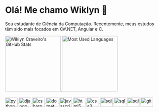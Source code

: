 # Olá! Me chamo Wiklyn 👋

Sou estudante de Ciência da Computação.
Recentemente, meus estudos têm sido mais focados em C#.NET, Angular e C.

<div
  >
  <a href="https://github.com/Wiklyn"
  >
  <img
    height="180em"
    src="https://github-readme-stats.vercel.app/api?username=Wiklyn&show_icons=true&theme=midnight-purple"
    alt="Wiklyn Craveiro's GitHub Stats" />
  <img
    height="180em"
    src="https://github-readme-stats.vercel.app/api/top-langs/?username=Wiklyn&layout=compact&theme=midnight-purple"
    alt="Most Used Languages"/>
</div>
<br>
<div
  style="display: inline_block">
  <img
    align="center"
    alt="python"
    height="30"
    width="40"
    src="https://cdn.jsdelivr.net/gh/devicons/devicon@latest/icons/python/python-original.svg">
  <img
    align="center"
    alt="django"
    height="30"
    width="40"
    src="https://cdn.jsdelivr.net/gh/devicons/devicon@latest/icons/django/django-plain-wordmark.svg">
  <img
    align="center"
    alt="csharp"
    height="30"
    width="40"
    src="https://cdn.jsdelivr.net/gh/devicons/devicon@latest/icons/csharp/csharp-original.svg">
  <img
    align="center"
    alt="dotnet"
    height="30"
    width="40"
    src="https://cdn.jsdelivr.net/gh/devicons/devicon@latest/icons/dotnetcore/dotnetcore-original.svg">
  <img
    align="center"
    alt="javascript"
    height="30"
    width="40"
    src="https://cdn.jsdelivr.net/gh/devicons/devicon@latest/icons/javascript/javascript-original.svg">
  <img
    align="center"
    alt="html5"
    height="30"
    width="40"
    src="https://cdn.jsdelivr.net/gh/devicons/devicon@latest/icons/html5/html5-original.svg">
  <img
    align="center"
    alt="css3"
    height="30"
    width="40"
    src="https://cdn.jsdelivr.net/gh/devicons/devicon@latest/icons/css3/css3-original.svg">
  <img
    align="center"
    alt="sql"
    height="30"
    width="40"
    src="https://cdn.jsdelivr.net/gh/devicons/devicon@latest/icons/azuresqldatabase/azuresqldatabase-original.svg">
  <img
    align="center"
    alt="sql"
    height="30"
    width="40"
    src="https://cdn.jsdelivr.net/gh/devicons/devicon@latest/icons/postgresql/postgresql-plain-wordmark.svg">
  <img
    align="center"
    alt="sql"
    height="30"
    width="40"
    src="https://cdn.jsdelivr.net/gh/devicons/devicon@latest/icons/postman/postman-original.svg">
  <img
    align="center"
    alt="git"
    height="30"
    width="40"
    src="https://cdn.jsdelivr.net/gh/devicons/devicon@latest/icons/git/git-original.svg">
</div>
